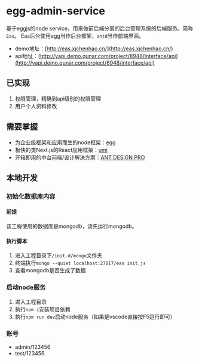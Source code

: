 # egg-admin-service

基于eggjs的node service，用来做前后端分离的后台管理系统的后端服务。简称`Eas`。
Eas后台使用egg当作后台框架，`antd`当作前端界面。

- demo地址：[http://eas.xjchenhao.cn/](http://eas.xjchenhao.cn/)
- api地址：[http://yapi.demo.qunar.com/project/8948/interface/api](http://yapi.demo.qunar.com/project/8948/interface/api)

## 已实现
1. 权限管理，精确到api级别的权限管理
2. 用户个人资料修改

## 需要掌握

- 为企业级框架和应用而生的node框架：[egg](https://eggjs.org/)
- 极快的类Next.js的React应用框架：[umi](https://umijs.org/)
- 开箱即用的中台前端/设计解决方案：[ANT DESIGN PRO](https://pro.ant.design/index-cn)

## 本地开发

### 初始化数据库内容
#### 前提
该工程使用的数据库是mongodb，请先运行mongodb。

#### 执行脚本
1. 进入工程目录下`/init.d/mongo`文件夹
3. 终端执行`mongo --quiet localhost:27017/eas init.js`
4. 查看mongodb是否生成了数据

### 启动node服务
1. 进入工程目录
2. 执行`npm i`安装项目依赖
3. 执行`npm run dev`启动node服务（如果是vscode直接按F5运行即可）

### 账号
- admin/123456
- test/123456
